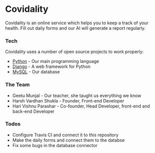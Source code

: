 # Covidality

Covidality is an online service which helps you to keep a track of your health. Fill out daily forms and our AI will generate a report regularly.

### Tech

Covidality uses a number of open source projects to work properly:

* [Python](https://www.python.org/) - Our main programming language
* [Django](https://www.djangoproject.com/) - A web framework for Python
* [MySQL](https://www.mysql.com/) - Our database

### The Team

* Geetu Munjal - Our teacher, she taught us everything we know
* Harsh Vardhan Shukla - Founder, Front-end Developer
* Hari Vishnu Parashar - Co-founder, Head Developer, front-end and back-end Developer

### Todos

 - Configure Travis CI and connect it to this repository
 - Make the daily forms and connect them to the databse
 - Fix some bugs in the database connector


